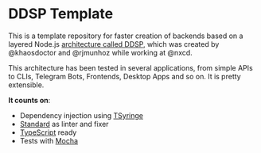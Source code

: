 # DDSP Template

This is a template repository for faster creation of backends based on a layered Node.js [architecture called DDSP](https://github.com/nxcd/developer-handbook), which was created by @khaosdoctor and @rjmunhoz while working at @nxcd.

This architecture has been tested in several applications, from simple APIs to CLIs, Telegram Bots, Frontends, Desktop Apps and so on. It is pretty extensible.

__It counts on__:

- Dependency injection using [TSyringe](https://github.com/microsoft/tsyringe)
- [Standard](https://github.com/standard/standard) as linter and fixer
- [TypeScript](https://typescriptlang.org) ready
- Tests with [Mocha](https://mochajs.org)

